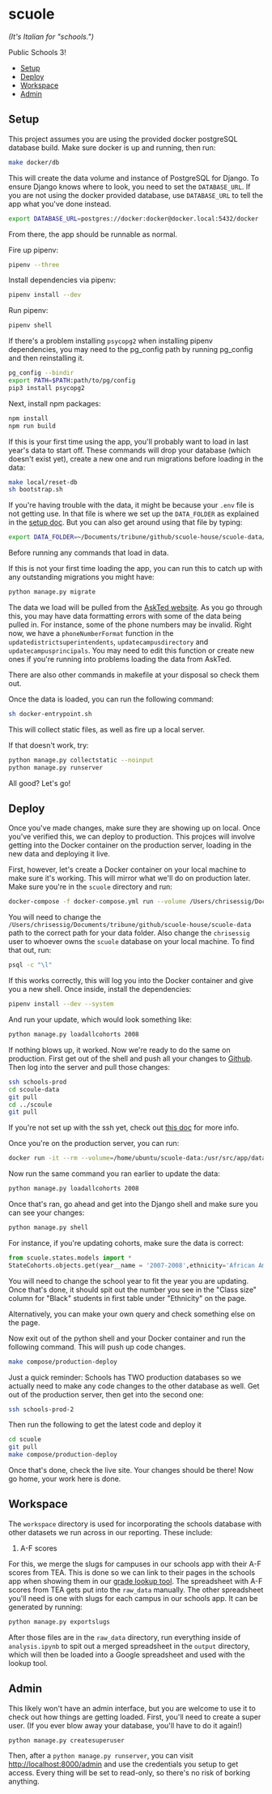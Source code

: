 # scuole
*(It's Italian for "schools.")*

Public Schools 3!

<!-- START doctoc generated TOC please keep comment here to allow auto update -->
<!-- DON'T EDIT THIS SECTION, INSTEAD RE-RUN doctoc TO UPDATE -->


- [Setup](#setup)
- [Deploy](#deploy)
- [Workspace](#workspace)
- [Admin](#admin)

<!-- END doctoc generated TOC please keep comment here to allow auto update -->


## Setup

This project assumes you are using the provided docker postgreSQL database build. Make sure docker is up and running, then run:

```sh
make docker/db
```

This will create the data volume and instance of PostgreSQL for Django. To ensure Django knows where to look, you need to set the `DATABASE_URL`. If you are not using the docker provided database, use `DATABASE_URL` to tell the app what you've done instead.

```sh
export DATABASE_URL=postgres://docker:docker@docker.local:5432/docker
```

From there, the app should be runnable as normal.

Fire up pipenv:

```sh
pipenv --three
```

Install dependencies via pipenv:

```sh
pipenv install --dev
```

Run pipenv:

```sh
pipenv shell
```

If there's a problem installing `psycopg2` when installing pipenv dependencies, you may need to the pg_config path by running pg_config and then reinstalling it.

```sh
pg_config --bindir
export PATH=$PATH:path/to/pg/config
pip3 install psycopg2
```

Next, install npm packages:

```sh
npm install
npm run build
```

If this is your first time using the app, you'll probably want to load in last year's data to start off. These commands will drop your database (which doesn't exist yet), create a new one and run migrations before loading in the data:

```sh
make local/reset-db
sh bootstrap.sh
```

If you're having trouble with the data, it might be because your `.env` file is not getting use. In that file is where we set up the `DATA_FOLDER` as explained in the [setup doc](https://github.com/texastribune/data-visuals-guides/blob/master/explorers-setup.md#schools). But you can also get around using that file by typing:

```sh
export DATA_FOLDER=~/Documents/tribune/github/scuole-house/scuole-data/
```

Before running any commands that load in data.

If this is not your first time loading the app, you can run this to catch up with any outstanding migrations you might have:

```sh
python manage.py migrate
```

The data we load will be pulled from the [AskTed website](http://mansfield.tea.state.tx.us/TEA.AskTED.Web/Forms/DownloadFile2.aspx]). As you go through this, you may have data formatting errors with some of the data being pulled in. For instance, some of the phone numbers may be invalid. Right now, we have a `phoneNumberFormat` function in the `updatedistrictsuperintendents`, `updatecampusdirectory` and `updatecampusprincipals`. You may need to edit this function or create new ones if you're running into problems loading the data from AskTed.

There are also other commands in makefile at your disposal so check them out.

Once the data is loaded, you can run the following command:

```sh
sh docker-entrypoint.sh
```

This will collect static files, as well as fire up a local server.

If that doesn't work, try:

```sh
python manage.py collectstatic --noinput
python manage.py runserver
```

All good? Let's go!

## Deploy

Once you've made changes, make sure they are showing up on local. Once you've verified this, we can deploy to production. This projces will involve getting into the Docker container on the production server, loading in the new data and deploying it live.

First, however, let's create a Docker container on your local machine to make sure it's working. This will mirror what we'll do on production later. Make sure you're in the `scuole` directory and run:

```sh
docker-compose -f docker-compose.yml run --volume /Users/chrisessig/Documents/tribune/github/scuole-house/scuole-data:/usr/src/app/data/:ro -e DATABASE_URL=postgis://chrisessig@host.docker.internal/scuole --entrypoint ash web
```

You will need to change the `/Users/chrisessig/Documents/tribune/github/scuole-house/scuole-data` path to the correct path for your data folder. Also change the `chrisessig` user to whoever owns the `scuole` database on your local machine. To find that out, run:

```sh
psql -c "\l"
```

If this works correctly, this will log you into the Docker container and give you a new shell. Once inside, install the dependencies:

```sh
pipenv install --dev --system
```

And run your update, which would look something like:

```sh
python manage.py loadallcohorts 2008
```

If nothing blows up, it worked. Now we're ready to do the same on production. First get out of the shell and push all your changes to [Github](https://github.com/texastribune/scuole). Then log into the server and pull those changes:

```sh
ssh schools-prod
cd scoule-data
git pull
cd ../scoule 
git pull
```

If you're not set up with the ssh yet, check out [this doc](https://github.com/texastribune/data-visuals-guides/blob/master/explorers-setup.md#schools) for more info.

Once you're on the production server, you can run:

```sh
docker run -it --rm --volume=/home/ubuntu/scuole-data:/usr/src/app/data/:ro --entrypoint=ash --env-file=env-docker schools/web
```

<!---
Alternative to the above command that's not working at the moment:
docker-compose -f docker-compose.yml -f docker-compose.prod.yml run --volume /home/ubuntu/scuole-data:/home/ubuntu/scuole/data:ro --entrypoint ash web
-->

Now run the same command you ran earlier to update the data:

```sh
python manage.py loadallcohorts 2008
```

Once that's ran, go ahead and get into the Django shell and make sure you can see your changes:

```sh
python manage.py shell
```

For instance, if you're updating cohorts, make sure the data is correct:

```python
from scuole.states.models import *
StateCohorts.objects.get(year__name = '2007-2008',ethnicity='African American',gender='',economic_status='').enrolled_8th
```

You will need to change the school year to fit the year you are updating. Once that's done, it should spit out the number you see in the "Class size" column for "Black" students in first table under "Ethnicity" on the page.

Alternatively, you can make your own query and check something else on the page.

Now exit out of the python shell and your Docker container and run the following command. This will push up code changes.

```sh
make compose/production-deploy
```

Just a quick reminder: Schools has TWO production databases so we actually need to make any code changes to the other database as well. Get out of the production server, then get into the second one:

```sh
ssh schools-prod-2
```

Then run the following to get the latest code and deploy it

```sh
cd scuole
git pull
make compose/production-deploy
```

Once that's done, check the live site. Your changes should be there! Now go home, your work here is done.

## Workspace

The `workspace` directory is used for incorporating the schools database with other datasets we run across in our reporting. These include:

1) A-F scores

For this, we merge the slugs for campuses in our schools app with their A-F scores from TEA. This is done so we can link to their pages in the schools app when showing them in our [grade lookup tool](https://www.texastribune.org/2019/08/15/texas-schools-grades-accountability/). The spreadsheet with A-F scores from TEA gets put into the `raw_data` manually. The other spreadsheet you'll need is one with slugs for each campus in our schools app. It can be generated by running:

```sh
python manage.py exportslugs
```

After those files are in the `raw_data` directory, run everything inside of `analysis.ipynb` to spit out a merged spreadsheet in the `output` directory, which will then be loaded into a Google spreadsheet and used with the lookup tool.

## Admin

This likely won't have an admin interface, but you are welcome to use it to check out how things are getting loaded. First, you'll need to create a super user. (If you ever blow away your database, you'll have to do it again!)

```sh
python manage.py createsuperuser
```

Then, after a `python manage.py runserver`, you can visit [http://localhost:8000/admin](http://localhost:8000/admin) and use the credentials you setup to get access. Every thing will be set to read-only, so there's no risk of borking anything.

